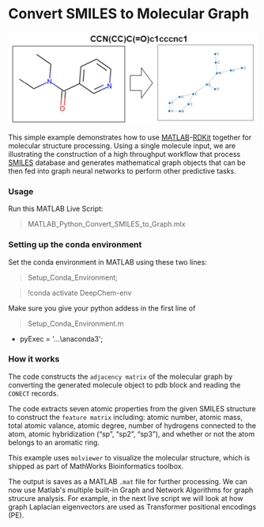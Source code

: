 #  Convert SMILES to Molecular Graph
![alt text](https://github.com/hjooya/Chemical-Data-Processing/blob/main/SMILES_to_Molecular%20Graph/SMILES_to_Graph.jpg)

This simple example demonstrates how to use [MATLAB](https://matlab.mathworks.com/)-[RDKit](https://www.rdkit.org/) together for molecular structure processing. Using a single molecule input, we are illustrating the construction of a high throughput workflow that process [SMILES](https://en.wikipedia.org/wiki/Simplified_molecular-input_line-entry_system) database and generates mathematical graph objects that can be then fed into graph neural networks to perform other predictive tasks. 

### Usage
Run this MATLAB Live Script: 
> MATLAB_Python_Convert_SMILES_to_Graph.mlx  

### Setting up the conda environment
Set the conda environment in MATLAB using these two lines:
> Setup_Conda_Environment;

> !conda activate DeepChem-env

Make sure you give your python addess in the first line of 
> Setup_Conda_Environment.m    
  - pyExec = '...\anaconda3\';

### How it works
The code constructs the `adjacency matrix` of the molecular graph by converting the generated molecule object to pdb block and reading the `CONECT` records. 

The code extracts seven atomic properties from the given SMILES structure to construct the `feature matrix` including: atomic number, atomic mass, total atomic valance, atomic degree, number of hydrogens connected to the atom, atomic hybridization (“sp”, “sp2”, “sp3”), and whether or not the atom belongs to an aromatic ring. 

This example uses `molviewer` to visualize the molecular structure, which is shipped as part of MathWorks Bioinformatics toolbox. 

The output is saves as a MATLAB `.mat` file for further processing. We can now use Matlab's multiple built-in Graph and Network Algorithms for graph strucure analysis. For example, in the next live script we will look at how graph Laplacian eigenvectors are used as Transformer positional encodings (PE).











